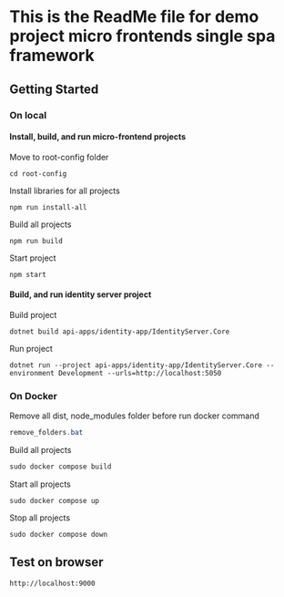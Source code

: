# This is the ReadMe file for demo project micro frontends single spa framework

## Getting Started

### On local

#### Install, build, and run micro-frontend projects

Move to root-config folder

```
cd root-config
```

Install libraries for all projects

```
npm run install-all
```

Build all projects

```
npm run build
```

Start project

```
npm start
```

#### Build, and run identity server project

Build project

```
dotnet build api-apps/identity-app/IdentityServer.Core
```

Run project
```
dotnet run --project api-apps/identity-app/IdentityServer.Core --environment Development --urls=http://localhost:5050
```

### On Docker

Remove all dist, node_modules folder before run docker command

```powershell
remove_folders.bat
```

Build all projects

```powershell
sudo docker compose build
```

Start all projects
```
sudo docker compose up
```

Stop all projects
```
sudo docker compose down
```

## Test on browser

```
http://localhost:9000
```